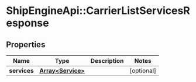 # ShipEngineApi::CarrierListServicesResponse

## Properties
Name | Type | Description | Notes
------------ | ------------- | ------------- | -------------
**services** | [**Array&lt;Service&gt;**](Service.md) |  | [optional] 


